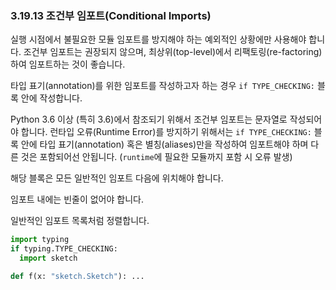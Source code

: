 ### 3.19.13 조건부 임포트(Conditional Imports) 

실행 시점에서 불필요한 모듈 임포트를 방지해야 하는 예외적인 상황에만 사용해야 합니다.
조건부 임포트는 권장되지 않으며, 최상위(top-level)에서 리팩토링(re-factoring) 하여 임포트하는 것이 좋습니다.

타입 표기(annotation)를 위한 임포트를 작성하고자 하는 경우 `if TYPE_CHECKING:` 블록 안에 작성합니다.

Python 3.6 이상 (특히 3.6)에서 참조되기 위해서 조건부 임포트는 문자열로 작성되어야 합니다.
런타입 오류(Runtime Error)를 방지하기 위해서는 `if TYPE_CHECKING:` 블록 안에 타입 표기(annotation) 혹은 별칭(aliases)만을 작성하여 임포트해야 하며 다른 것은 포함되어선 안됩니다. (`runtime`에 필요한 모듈까지 포함 시 오류 발생)

해당 블록은 모든 일반적인 임포트 다음에 위치해야 합니다.

임포트 내에는 빈줄이 없어야 합니다.

일반적인 임포트 목록처럼 정렬합니다.

```python
import typing
if typing.TYPE_CHECKING:
  import sketch

def f(x: "sketch.Sketch"): ...
